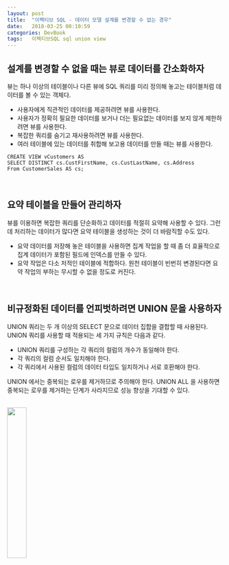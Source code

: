 ```yaml
---
layout: post
title:  "이펙티브 SQL - 데이터 모델 설계를 변경할 수 없는 경우"
date:   2018-03-25 00:10:59
categories: DevBook
tags:	이펙티브SQL sql union view  
---
```


## 설계를 변경할 수 없을 때는 뷰로 데이터를 간소화하자
뷰는 하나 이상의 테이블이나 다른 뷰에 SQL 쿼리를 미리 정의해 놓고는 테이블처럼 데이터를 볼 수 있는 객체다. 
- 사용자에게 직관적인 데이터를 제공하려면 뷰를 사용한다. 
- 사용자가 정확히 필요한 데이터를 보거나 더는 필요없는 데이터를 보지 않게 제한하려면 뷰를 사용한다. 
- 복잡한 쿼리를 숨기고 재사용하려면 뷰를 사용한다. 
- 여러 테이블에 있는 데이터를 취합해 보고용 데이터를 만들 때는 뷰를 사용한다. 


```
CREATE VIEW vCustomers AS
SELECT DISTINCT cs.CustFirstName, cs.CustLastName, cs.Address
From CustomerSales AS cs;
```

<br/>

## 요약 테이블을 만들어 관리하자
뷰를 이용하면 복잡한 쿼리를 단순화하고 데이터를 적절히 요약해 사용할 수 있다. 그런데 처리하는 데이터가 많다면 요약 테이블을 생성하는 것이 더 바람직할 수도 있다. 
- 요약 데이터를 저장해 놓은 테이블을 사용하면 집계 작업을 할 때 좀 더 효율적으로 집계 데이터가 포함된 필드에 인덱스를 만들 수 있다. 
- 요약 작업은 다소 저적인 테이블에 적합하다. 원천 테이블이 빈번히 변경된다면 요약 작업의 부하는 무시할 수 없을 정도로 커진다. 

<br/>

## 비규정화된 데이터를 언피벗하려면 UNION 문을 사용하자
UNION 쿼리는 두 개 이상의 SELECT 문으로 데이터 집합을 결합할 때 사용된다. UNION 쿼리를 사용할 때 적용되는 세 가지 규칙은 다음과 같다. 
- UNION 쿼리를 구성하는 각 쿼리의 컬럼의 개수가 동일해야 한다. 
- 각 쿼리의 컬럼 순서도 일치해야 한다. 
- 각 쿼리에서 사용된 컬럼의 데이터 타입도 일치하거나 서로 호환해야 한다.

UNION 에서는 중복되는 로우를 제거하므로 주의해야 한다. UNION ALL 을 사용하면 중복되는 로우를 제거하는 단계가 사라지므로 성능 향상을 기대할 수 있다. 


<br/>


<a href="http://www.aladin.co.kr/shop/wproduct.aspx?ItemId=124421253">
  <img class="book" style="width: 30%; height: 30%" src="http://image.aladin.co.kr/product/12442/12/cover/k802531656_1.jpg"/>
</a>
